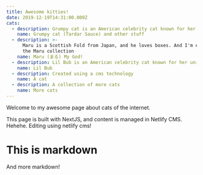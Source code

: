 ```yaml
---
title: Awesome kitties!
date: 2019-12-19T14:31:00.000Z
cats:
  - description: Grumpy cat is an American celebrity cat known for her grumpy appearance.
    name: Grumpy cat (Tardar Sauce) and other stuff
  - description: >-
      Maru is a Scottish Fold from Japan, and he loves boxes. And I'm editing
      the Maru collection
    name: Maru (まる) My God!
  - description: Lil Bub is an American celebrity cat known for her unique appearance.
    name: Lil Bub
  - description: Created using a cms technology
    name: A cat
  - description: A collection of more cats
    name: More cats
---
```

Welcome to my awesome page about cats of the internet.

This page is built with NextJS, and content is managed in Netlify CMS. Hehehe. Editing using netlify cms!

# This is markdown
And more markdown!
